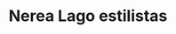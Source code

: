 ---
title: "Nerea Lago estilistas"
url: /valle-de-trapaga-trapagaran/nerea-lago-estilistas/
shop: Kosmetik
---